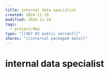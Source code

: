 ```yaml
---
title: internal data specialist
created: 2024-11-19
modified: 2024-11-19
tags:
  - project/dma
type: "[[407.02 public servant]]"
shares: "[[internal packaged data]]"
---
```

# internal data specialist
